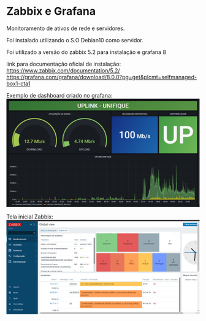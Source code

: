 # Zabbix e Grafana

Monitoramento de ativos de rede e servidores.

Foi instalado utilizando o S.O Debian10 como servidor.<br>

Foi utilizado a versão do zabbix 5.2 para instalação e grafana 8<br>

link para documentação oficial de instalação:<br>
https://www.zabbix.com/documentation/5.2/<br>
https://grafana.com/grafana/download/8.0.0?pg=get&plcmt=selfmanaged-box1-cta1

Exemplo de dashboard criado no grafana:
![Dashboard Grafana](https://github.com/leonardoborck/Zabbix-Grafana/blob/main/grafana.png?raw=true)

Tela inicial Zabbix:
![Tela Inicial Zabbix](https://github.com/leonardoborck/Zabbix-Grafana/blob/main/zabbix.png?raw=true)

